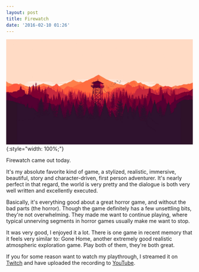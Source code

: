 ```yaml
---
layout: post
title: Firewatch
date: '2016-02-10 01:26'
---
```


![Firewatch](/images/2016/02/firewatch.jpg){:style="width: 100%;"}

Firewatch came out today.

It's my absolute favorite kind of game, a stylized, realistic, immersive, beautiful, story and character-driven, first person adventurer. It's nearly perfect in that regard, the world is very pretty and the dialogue is both very well written and excellently executed.

Basically, it's everything good about a great horror game, and without the bad parts (the horror). Though the game definitely has a few unsettling bits, they're not overwhelming. They made me want to continue playing, where typical unnerving segments in horror games usually make me want to stop.

It was very good, I enjoyed it a lot. There is one game in recent memory that it feels very similar to: Gone Home, another extremely good realistic atmospheric exploration game. Play both of them, they're both great.

If you for some reason want to watch my playthrough, I streamed it on [Twitch][twitch] and have uploaded the recording to [YouTube][youtube].

[twitch]: http://www.twitch.tv/jacobmischka
[youtube]: https://www.youtube.com/user/ThexMischkax
